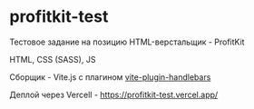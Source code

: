 # profitkit-test
Тестовое задание на позицию HTML-верстальщик - ProfitKit

HTML, CSS (SASS), JS

Сборщик - Vite.js с  плагином [vite-plugin-handlebars](https://github.com/alexlafroscia/vite-plugin-handlebars)

Деплой через Vercell - https://profitkit-test.vercel.app/
